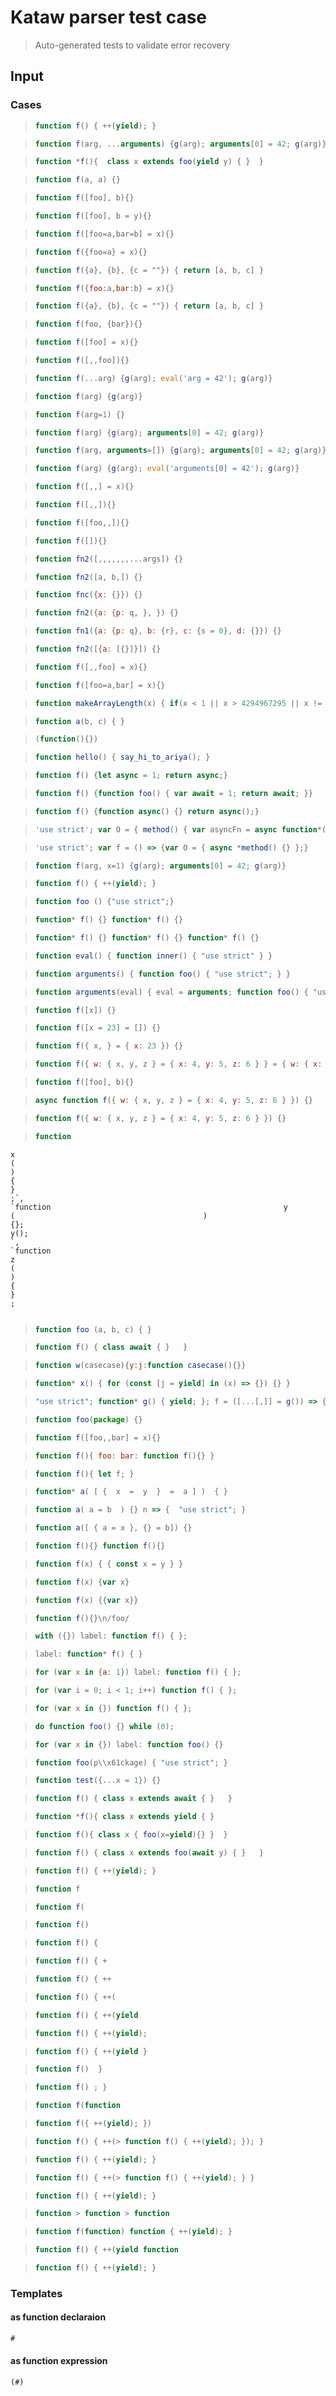 # Kataw parser test case

> Auto-generated tests to validate error recovery
>

## Input

### Cases

> `````js
> function f() { ++(yield); }
> `````

> `````js
> function f(arg, ...arguments) {g(arg); arguments[0] = 42; g(arg)}
> `````

> `````js
> function *f(){  class x extends foo(yield y) { }  }
> `````

> `````js
> function f(a, a) {}
> `````

> `````js
> function f([foo], b){}
> `````

> `````js
> function f([foo], b = y){}
> `````

> `````js
> function f([foo=a,bar=b] = x){}
> `````

> `````js
> function f({foo=a} = x){}
> `````

> `````js
> function f({a}, {b}, {c = ""}) { return [a, b, c] }
> `````

> `````js
> function f({foo:a,bar:b} = x){}
> `````

> `````js
> function f({a}, {b}, {c = ""}) { return [a, b, c] }
> `````

> `````js
> function f(foo, {bar}){}
> `````

> `````js
> function f([foo] = x){}
> `````

> `````js
> function f([,,foo]){}
> `````

> `````js
> function f(...arg) {g(arg); eval('arg = 42'); g(arg)}
> `````

> `````js
> function f(arg) {g(arg)}
> `````

> `````js
> function f(arg=1) {}
> `````

> `````js
> function f(arg) {g(arg); arguments[0] = 42; g(arg)}
> `````

> `````js
> function f(arg, arguments=[]) {g(arg); arguments[0] = 42; g(arg)}
> `````

> `````js
> function f(arg) {g(arg); eval('arguments[0] = 42'); g(arg)}
> `````

> `````js
> function f([,,] = x){}
> `````

> `````js
> function f([,,]){}
> `````

> `````js
> function f([foo,,]){}
> `````

> `````js
> function f([]){}
> `````

> `````js
> function fn2([,,,,,,,...args]) {}
> `````

> `````js
> function fn2([a, b,]) {}
> `````

> `````js
> function fnc({x: {}}) {}
> `````

> `````js
> function fn2({a: {p: q, }, }) {}
> `````

> `````js
> function fn1({a: {p: q}, b: {r}, c: {s = 0}, d: {}}) {}
> `````

> `````js
> function fn2([{a: [{}]}]) {}
> `````

> `````js
> function f([,,foo] = x){}
> `````

> `````js
> function f([foo=a,bar] = x){}
> `````

> `````js
> function makeArrayLength(x) { if(x < 1 || x > 4294967295 || x != x || isNaN(x) || !isFinite(x)) return 1; else return Math.floor(x); };
> `````

> `````js
> function a(b, c) { }
> `````

> `````js
> (function(){})
> `````

> `````js
> function hello() { say_hi_to_ariya(); }
> `````

> `````js
> function f() {let async = 1; return async;}
> `````

> `````js
> function f() {function foo() { var await = 1; return await; }}
> `````

> `````js
> function f() {function async() {} return async();}
> `````

> `````js
> 'use strict'; var O = { method() { var asyncFn = async function*() {}} }
> `````

> `````js
> 'use strict'; var f = () => {var O = { async *method() {} };}
> `````

> `````js
> function f(arg, x=1) {g(arg); arguments[0] = 42; g(arg)}
> `````

> `````js
> function f() { ++(yield); }
> `````

> `````js
> function foo () {"use strict";}
> `````

> `````js
> function* f() {} function* f() {}
> `````

> `````js
> function* f() {} function* f() {} function* f() {}
> `````

> `````js
> function eval() { function inner() { "use strict" } }
> `````

> `````js
> function arguments() { function foo() { "use strict"; } }
> `````

> `````js
> function arguments(eval) { eval = arguments; function foo() { "use strict"; } }
> `````

> `````js
> function f([x]) {}
> `````

> `````js
> function f([x = 23] = []) {}
> `````

> `````js
> function f({ x, } = { x: 23 }) {}
> `````

> `````js
> function f({ w: { x, y, z } = { x: 4, y: 5, z: 6 } } = { w: { x: undefined, z: 7 } }) {}
> `````

> `````js
> function f([foo], b){}
> `````

> `````js
> async function f({ w: { x, y, z } = { x: 4, y: 5, z: 6 } }) {}
> `````

> `````js
> function f({ w: { x, y, z } = { x: 4, y: 5, z: 6 } }) {}
> `````

> `````js
> function
    x
    (
    )
    {
    }
    ;`,
    `function                                                    y                                   (                                          )                                              {};
    y();
    `,
    `function
    z
    (
    )
    {
    }
    ;
> `````

> `````js
> function foo (a, b, c) { }
> `````

> `````js
> function f() { class await { }   }
> `````

> `````js
> function w(casecase){y:j:function casecase(){}}
> `````

> `````js
> function* x() { for (const [j = yield] in (x) => {}) {} }
> `````

> `````js
> "use strict"; function* g() { yield; }; f = ([...[,]] = g()) => {};
> `````

> `````js
> function foo(package) {}
> `````

> `````js
> function f([foo,,bar] = x){}
> `````

> `````js
> function f(){ foo: bar: function f(){} }
> `````

> `````js
> function f(){ let f; }
> `````

> `````js
> function* a( [ {  x  =  y  }  =  a ] )  { }
> `````

> `````js
> function a( a = b  ) {} n => {  "use strict"; }
> `````

> `````js
> function a([ { a = x }, {} = b]) {}
> `````

> `````js
> function f(){} function f(){}
> `````

> `````js
> function f(x) { { const x = y } }
> `````

> `````js
> function f(x) {var x}
> `````

> `````js
> function f(x) {{var x}}
> `````

> `````js
> function f(){}\n/foo/
> `````






















> `````js
> with ({}) label: function f() { };
> `````

> `````js
> label: function* f() { }
> `````


> `````js
> for (var x in {a: 1}) label: function f() { };
> `````

> `````js
> for (var i = 0; i < 1; i++) function f() { };
> `````

> `````js
> for (var x in {}) function f() { };
> `````

> `````js
> do function foo() {} while (0);
> `````


> `````js
> for (var x in {}) label: function foo() {}
> `````

> `````js
> function foo(p\\x61ckage) { "use strict"; }
> `````

> `````js
> function test({...x = 1}) {}
> `````

> `````js
> function f() { class x extends await { }   }
> `````


> `````js
> function *f(){ class x extends yield { }
> `````

> `````js
> function f(){ class x { foo(x=yield){} }  }
> `````

> `````js
> function f() { class x extends foo(await y) { }   }
> `````

> `````js
> function f() { ++(yield); }
> `````


> `````js
> function f
> `````

> `````js
> function f(
> `````

> `````js
> function f()
> `````

> `````js
> function f() {
> `````

> `````js
> function f() { +
> `````

> `````js
> function f() { ++
> `````

> `````js
> function f() { ++(
> `````

> `````js
> function f() { ++(yield
> `````

> `````js
> function f() { ++(yield);
> `````

> `````js
> function f() { ++(yield }
> `````

> `````js
> function f()  }
> `````

> `````js
> function f() ; }
> `````

> `````js
> function f(function
> `````

> `````js
> function f({ ++(yield); })
> `````

> `````js
> function f() { ++(> function f() { ++(yield); }); }
> `````

> `````js
> function f() { ++(yield); }
> `````


> `````js
> function f() { ++(> function f() { ++(yield); } }
> `````

> `````js
> function f() { ++(yield); }
> `````

> `````js
> function > function > function
> `````

> `````js
> function f(function) function { ++(yield); }
> `````


> `````js
> function f() { ++(yield function
> `````

> `````js
> function f() { ++(yield); }
> `````

### Templates

#### as function declaraion

`````js
#
`````

#### as function expression

`````js
(#)
`````
